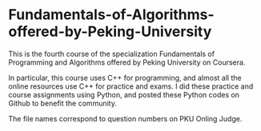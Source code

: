 # Fundamentals-of-Algorithms-offered-by-Peking-University
This is the fourth course of the specialization Fundamentals of Programming and Algorithms offered by Peking University on Coursera.

In particular, this course uses C++ for programming, and almost all the online resources use C++ for practice and exams. I did these practice and course assignments using Python, and posted these Python codes on Github to benefit the community.

The file names correspond to question numbers on PKU Onling Judge.
